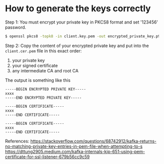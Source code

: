 # How to generate the keys correctly

Step 1: You must encrypt your private key in PKCS8 format and set '123456' password.

```bash
$ openssl pkcs8 -topk8 -in client.key.pem -out encrypted_private_key.p9 -v1 PBE-SHA1-3DES -passout pass:123456
```

Step 2: Copy the content of your encrypted private key and put into
the `client.cer.pem` file in this exact order:
1. your private key
2. your signed certificate
3. any intermediate CA and root CA

The output is something like this

```
-----BEGIN ENCRYPTED PRIVATE KEY-----
xxxx
-----END ENCRYPTED PRIVATE KEY-----

-----BEGIN CERTIFICATE-----
xxxx
-----END CERTIFICATE-----

-----BEGIN CERTIFICATE-----
xxxx
-----END CERTIFICATE-----
```

References:
https://stackoverflow.com/questions/68742912/kafka-returns-no-matching-private-key-entries-in-pem-file-when-attempting-to-s
https://dttung2905.medium.com/kafka-internals-kip-651-using-pem-certificate-for-ssl-listener-679b56cc9c59
